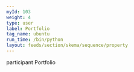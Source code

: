 ```yaml
---
myId: 103
weight: 4
type: user
label: Portfolio
tag_name: ubuntu
run_time: /bin/python
layout: feeds/section/skema/sequence/property
---
```

participant Portfolio
